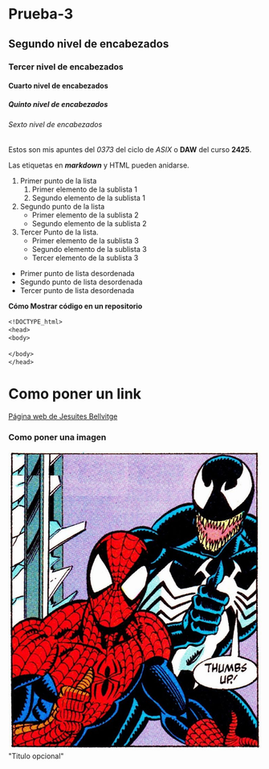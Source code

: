 # Prueba-3
## Segundo nivel de encabezados
### Tercer nivel de encabezados
#### Cuarto nivel de encabezados
##### Quinto nivel de encabezados
###### Sexto nivel de encabezados

Estos son mis apuntes del *0373* del ciclo de _ASIX_ o **DAW** del curso __2425__.

Las etiquetas en **_markdown_** y HTML pueden anidarse.

1. Primer punto de la lista
    1. Primer elemento de la sublista 1
    2. Segundo elemento de la sublista 1
2. Segundo punto de la lista
    * Primer elemento de la sublista 2
    * Segundo elemento de la sublista 2
3. Tercer Punto de la lista.
    * Primer elemento de la sublista 3
    - Segundo elemento de la sublista 3
    + Tercer elemento de la sublista 3

* Primer punto de lista desordenada
* Segundo punto de lista desordenada
* Tercer punto de lista desordenada

**Cómo Mostrar código en un repositorio**
```
<!DOCTYPE_html>
<head>
<body>

</body>
</head>
```
# Como poner un link
[Página web de Jesuites Bellvitge](https://www.fje.edu/ca/jesuites-bellvitge "Titulo opcional") 

### Como poner una imagen

![alt text](image.png) "Titulo opcional"